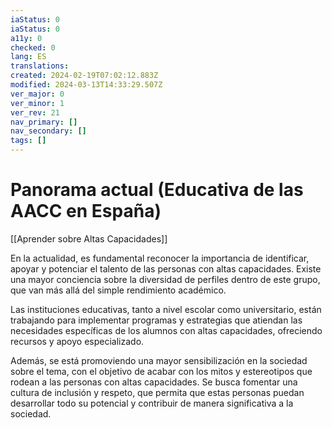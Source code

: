```yaml
---
iaStatus: 0
iaStatus: 0
a11y: 0
checked: 0
lang: ES
translations: 
created: 2024-02-19T07:02:12.883Z
modified: 2024-03-13T14:33:29.507Z
ver_major: 0
ver_minor: 1
ver_rev: 21
nav_primary: []
nav_secondary: []
tags: []
---
```

# Panorama actual (Educativa de las AACC en España)

[[Aprender sobre Altas Capacidades]]

En la actualidad, es fundamental reconocer la importancia de identificar, apoyar y potenciar el talento de las personas con altas capacidades. Existe una mayor conciencia sobre la diversidad de perfiles dentro de este grupo, que van más allá del simple rendimiento académico.

Las instituciones educativas, tanto a nivel escolar como universitario, están trabajando para implementar programas y estrategias que atiendan las necesidades específicas de los alumnos con altas capacidades, ofreciendo recursos y apoyo especializado.

Además, se está promoviendo una mayor sensibilización en la sociedad sobre el tema, con el objetivo de acabar con los mitos y estereotipos que rodean a las personas con altas capacidades. Se busca fomentar una cultura de inclusión y respeto, que permita que estas personas puedan desarrollar todo su potencial y contribuir de manera significativa a la sociedad.
